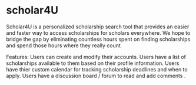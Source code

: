 
# scholar4U
Scholar4U is a personalized scholarship search tool that provides an easier and faster way to access scholarships for scholars everywhere. We hope to bridge the gap by eliminating countless hours spent on finding scholarships and spend those hours where they really count


Features:
Users can create and modify their accounts.
Users have a list of scholarships available to them based on their profile information.
Users have thier custom calendar for tracking scholarship deadlines and when to apply.
Users have a discussion board / forum to read and add comments .
